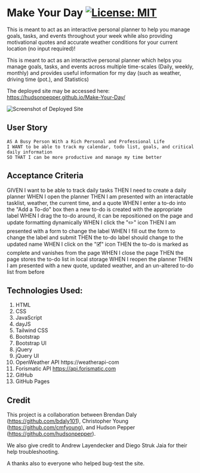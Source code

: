 # Make Your Day [![License: MIT](https://img.shields.io/badge/License-MIT-yellow.svg)](https://opensource.org/licenses/MIT)

This is meant to act as an interactive personal planner to help you manage goals, tasks, and events throughout your week while also providing motivational quotes and accurate weather conditions for your current location (no input required)!

This is meant to act as an interactive personal planner which helps you manage goals, tasks, and events across multiple time-scales (Daily, weekly, monthly) and provides useful information for my day (such as weather, driving time (pot.), and Statistics)

The deployed site may be accessed here:
https://hudsonpepper.github.io/Make-Your-Day/

![Screenshot of Deployed Site](./assets/images/Screenshot_Weather-Tracker.png "Screenshot")
<!-- ToDo Add Photo and Link to Deployment -->
## User Story
	AS A Busy Person With a Rich Personal and Professional Life
	I WANT to be able to track my calendar, todo list, goals, and critical daily information
	SO THAT I can be more productive and manage my time better

## Acceptance Criteria
 GIVEN I want to be able to track daily tasks
 THEN I need to create a daily planner 
 WHEN I open the planner 
 THEN I am presented with an interactable tasklist, weather, the current time, and a quote
 WHEN I enter a to-do into the "Add a To-do" box then a new to-do is created with the appropriate label
 WHEN I drag the to-do around, it can be repositioned on the page and update formatting dynamically
 WHEN I click the "✏️" icon
 THEN I am presented with a form to change the label
 WHEN I fill out the form to change the label and submit
 THEN the to-do label should change to the updated name
 WHEN I click on the "🗹" icon
 THEN the to-do is marked as complete and vanishes from the page
 WHEN I close the page
 THEN the page stores the to-do list in local storage
 WHEN I reopen the planner
 THEN I am presented with a new quote, updated weather, and an un-altered to-do list from before

## Technologies Used:
1. HTML
2. CSS
3. JavaScript
4. dayJS
5. Tailwind CSS
6. Bootstrap
7. Bootstrap UI
8. jQuery
9. jQuery UI
10. OpenWeather API https://weatherapi-com
11. Forismatic API https://api.forismatic.com
12. GitHub
13. GitHub Pages

## Credit
This project is a collaboration between Brendan Daly (https://github.com/bdaly101), Christopher Young (https://github.com/cmfyoung), and Hudson Pepper (https://github.com/hudsonpepper).

We also give credit to Andrew Layendecker and Diego Struk Jaia for their help troubleshooting.

A thanks also to everyone who helped bug-test the site. 